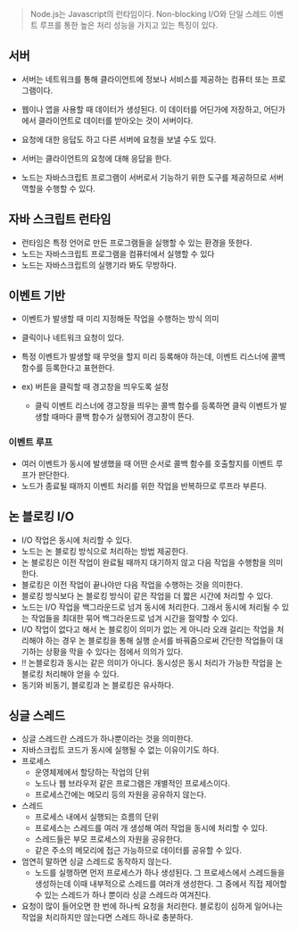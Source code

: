> Node.js는 Javascript의 런타임이다. Non-blocking I/O와 단일 스레드 이벤트 루프를 통한 높은 처리 성능을 가지고 있는 특징이 있다.

## 서버

- 서버는 네트워크를 통해 클라이언트에 정보나 서비스를 제공하는 컴퓨터 또는 프로그램이다.
- 웹이나 앱을 사용할 때 데이터가 생성된다. 이 데이터를 어딘가에 저장하고, 어딘가에서 클라이언트로 데이터를 받아오는 것이 서버이다.
- 요청에 대한 응답도 하고 다른 서버에 요청을 보낼 수도 있다.

- 서버는 클라이언트의 요청에 대해 응답을 한다.
- 노드는 자바스크립트 프로그램이 서버로서 기능하기 위한 도구를 제공하므로 서버 역할을 수행할 수 있다.

## 자바 스크립트 런타임

- 런타임은 특정 언어로 만든 프로그램들을 실행할 수 있는 환경을 뜻한다.
- 노드는 자바스크립트 프로그램을 컴퓨터에서 실행할 수 있다
- 노드는 자바스크립트의 실행기라 봐도 무방하다.

## 이벤트 기반

- 이벤트가 발생할 때 미리 지정해둔 작업을 수행하는 방식 의미
- 클릭이나 네트워크 요청이 있다.
- 특정 이벤트가 발생할 때 무엇을 할지 미리 등록해야 하는데, 이벤트 리스너에 콜백 함수를 등록한다고 표현한다.

- ex) 버튼을 클릭할 때 경고창을 띄우도록 설정
  - 클릭 이벤트 리스너에 경고창을 띄우는 콜백 함수를 등록하면 클릭 이벤트가 발생할 때마다 콜백 함수가 실행되어 경고창이 뜬다.

### 이벤트 루프

- 여러 이벤트가 동시에 발생했을 때 어떤 순서로 콜백 함수를 호출할지를 이벤트 루프가 판단한다.
- 노드가 종료될 때까지 이벤트 처리를 위한 작업을 반복하므로 루프라 부른다.

## 논 블로킹 I/O

- I/O 작업은 동시에 처리할 수 있다.
- 노드는 논 블로킹 방식으로 처리하는 방법 제공한다.
- 논 블로킹은 이전 작업이 완료될 때까지 대기하지 않고 다음 작업을 수행함을 의미한다.
- 블로킹은 이전 작업이 끝나야만 다음 작업을 수행하는 것을 의미한다.
- 블로킹 방식보다 논 블로킹 방식이 같은 작업을 더 짧은 시간에 처리할 수 있다.
- 노드는 I/O 작업을 백그라운드로 넘겨 동시에 처리한다. 그래서 동시에 처리될 수 있는 작업들을 최대한 묶어 백그라운드로 넘겨 시간을 절약할 수 있다.
- I/O 작업이 없다고 해서 논 블로킹이 의미가 없는 게 아니라 오래 걸리는 작업을 처리해야 하는 경우 논 블로킹을 통해 실행 순서를 바꿔줌으로써 간단한 작업들이 대기하는 상황을 막을 수 있다는 점에서 의의가 있다.
- !! 논블로킹과 동시는 같은 의미가 아니다. 동시성은 동시 처리가 가능한 작업을 논 블로킹 처리해야 얻을 수 있다.
- 동기와 비동기, 블로킹과 논 블로킹은 유사하다.

## 싱글 스레드

- 싱글 스레드란 스레드가 하나뿐이라는 것을 의미한다.
- 자바스크립트 코드가 동시에 실행될 수 없는 이유이기도 하다.
- 프로세스
    - 운영체제에서 할당하는 작업의 단위
    - 노드나 웹 브라우저 같은 프로그램은 개별적인 프로세스이다.
    - 프로세스간에는 메모리 등의 자원을 공유하지 않는다.
- 스레드
    - 프로세스 내에서 실행되는 흐름의 단위
    - 프로세스는 스레드를 여러 개 생성해 여러 작업을 동시에 처리할 수 있다.
    - 스레드들은 부모 프로세스의 자원을 공유한다.
    - 같은 주소의 메모리에 접근 가능하므로 데이터를 공유할 수 있다.
- 엄연히 말하면 싱글 스레드로 동작하지 않는다.
    - 노드를 실행하면 먼저 프로세스가 하나 생성된다. 그 프로세스에서 스레드들을 생성하는데 이때 내부적으로 스레드를 여러개 생성한다. 그 중에서 직접 제어할 수 있는 스레드가 하나 뿐이라 싱글 스레드라 여겨진다.
- 요청이 많이 들어오면 한 번에 하나씩 요청을 처리한다. 블로킹이 심하게 일어나는 작업을 처리하지만 않는다면 스레드 하나로 충분하다.
